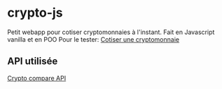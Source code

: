 # crypto-js
Petit webapp pour cotiser cryptomonnaies à l'instant. Fait en Javascript vanilla et en POO
Pour le tester: [Cotiser une cryptomonnaie](https://warrypro.github.io/crypto-js/)

## API utilisée
[Crypto compare API](https://www.cryptocompare.com/)

